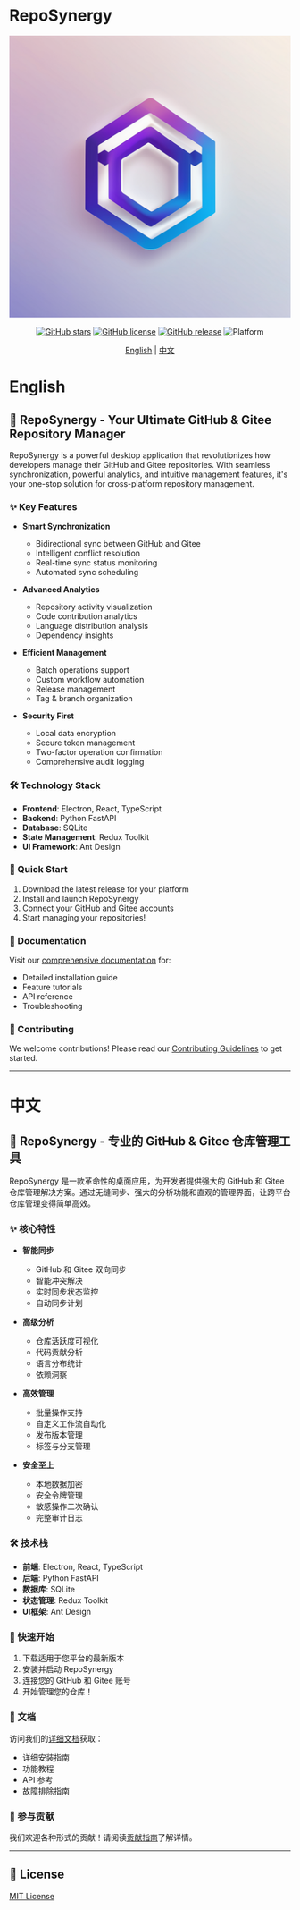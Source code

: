 # RepoSynergy

<div align="center">

![RepoSynergy Logo](assets/logo.png)

[![GitHub stars](https://img.shields.io/github/stars/your-username/reposynergy)](https://github.com/your-username/reposynergy/stargazers)
[![GitHub license](https://img.shields.io/github/license/your-username/reposynergy)](https://github.com/your-username/reposynergy/blob/main/LICENSE)
[![GitHub release](https://img.shields.io/github/v/release/your-username/reposynergy)](https://github.com/your-username/reposynergy/releases)
![Platform](https://img.shields.io/badge/platform-windows%20%7C%20macos%20%7C%20linux-blue)

[English](#english) | [中文](#中文)

</div>

# English

## 🚀 RepoSynergy - Your Ultimate GitHub & Gitee Repository Manager

RepoSynergy is a powerful desktop application that revolutionizes how developers manage their GitHub and Gitee repositories. With seamless synchronization, powerful analytics, and intuitive management features, it's your one-stop solution for cross-platform repository management.

### ✨ Key Features

- **Smart Synchronization**
  - Bidirectional sync between GitHub and Gitee
  - Intelligent conflict resolution
  - Real-time sync status monitoring
  - Automated sync scheduling

- **Advanced Analytics**
  - Repository activity visualization
  - Code contribution analytics
  - Language distribution analysis
  - Dependency insights

- **Efficient Management**
  - Batch operations support
  - Custom workflow automation
  - Release management
  - Tag & branch organization

- **Security First**
  - Local data encryption
  - Secure token management
  - Two-factor operation confirmation
  - Comprehensive audit logging

### 🛠️ Technology Stack

- **Frontend**: Electron, React, TypeScript
- **Backend**: Python FastAPI
- **Database**: SQLite
- **State Management**: Redux Toolkit
- **UI Framework**: Ant Design

### 🚀 Quick Start

1. Download the latest release for your platform
2. Install and launch RepoSynergy
3. Connect your GitHub and Gitee accounts
4. Start managing your repositories!

### 📖 Documentation

Visit our [comprehensive documentation](docs/README.md) for:
- Detailed installation guide
- Feature tutorials
- API reference
- Troubleshooting

### 🤝 Contributing

We welcome contributions! Please read our [Contributing Guidelines](CONTRIBUTING.md) to get started.

---

# 中文

## 🚀 RepoSynergy - 专业的 GitHub & Gitee 仓库管理工具

RepoSynergy 是一款革命性的桌面应用，为开发者提供强大的 GitHub 和 Gitee 仓库管理解决方案。通过无缝同步、强大的分析功能和直观的管理界面，让跨平台仓库管理变得简单高效。

### ✨ 核心特性

- **智能同步**
  - GitHub 和 Gitee 双向同步
  - 智能冲突解决
  - 实时同步状态监控
  - 自动同步计划

- **高级分析**
  - 仓库活跃度可视化
  - 代码贡献分析
  - 语言分布统计
  - 依赖洞察

- **高效管理**
  - 批量操作支持
  - 自定义工作流自动化
  - 发布版本管理
  - 标签与分支管理

- **安全至上**
  - 本地数据加密
  - 安全令牌管理
  - 敏感操作二次确认
  - 完整审计日志

### 🛠️ 技术栈

- **前端**: Electron, React, TypeScript
- **后端**: Python FastAPI
- **数据库**: SQLite
- **状态管理**: Redux Toolkit
- **UI框架**: Ant Design

### 🚀 快速开始

1. 下载适用于您平台的最新版本
2. 安装并启动 RepoSynergy
3. 连接您的 GitHub 和 Gitee 账号
4. 开始管理您的仓库！

### 📖 文档

访问我们的[详细文档](docs/README.md)获取：
- 详细安装指南
- 功能教程
- API 参考
- 故障排除指南

### 🤝 参与贡献

我们欢迎各种形式的贡献！请阅读[贡献指南](CONTRIBUTING.md)了解详情。

---

## 📄 License

[MIT License](LICENSE) 